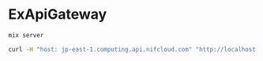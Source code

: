 # ExApiGateway

```sh
mix server
```

```sh
curl -H "host: jp-east-1.computing.api.nifcloud.com" "http://localhost:4000/computing/?Action=XXXX
```
